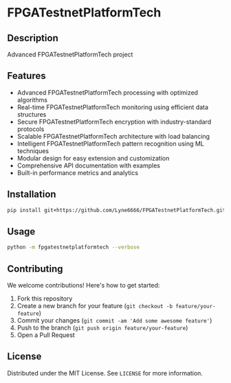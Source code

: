 # FPGATestnetPlatformTech

## Description

Advanced FPGATestnetPlatformTech project

## Features

- Advanced FPGATestnetPlatformTech processing with optimized algorithms
- Real-time FPGATestnetPlatformTech monitoring using efficient data structures
- Secure FPGATestnetPlatformTech encryption with industry-standard protocols
- Scalable FPGATestnetPlatformTech architecture with load balancing
- Intelligent FPGATestnetPlatformTech pattern recognition using ML techniques
- Modular design for easy extension and customization
- Comprehensive API documentation with examples
- Built-in performance metrics and analytics
## Installation

```bash
pip install git+https://github.com/Lyne6666/FPGATestnetPlatformTech.git
```

## Usage

```bash
python -m fpgatestnetplatformtech --verbose
```

## Contributing

We welcome contributions! Here's how to get started:

1. Fork this repository
2. Create a new branch for your feature (`git checkout -b feature/your-feature`)
3. Commit your changes (`git commit -am 'Add some awesome feature'`)
4. Push to the branch (`git push origin feature/your-feature`)
5. Open a Pull Request

## License

Distributed under the MIT License. See `LICENSE` for more information.
